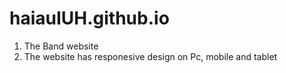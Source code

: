 # haiauIUH.github.io
1. The Band website 
2. The website has responesive design on Pc, mobile and tablet
